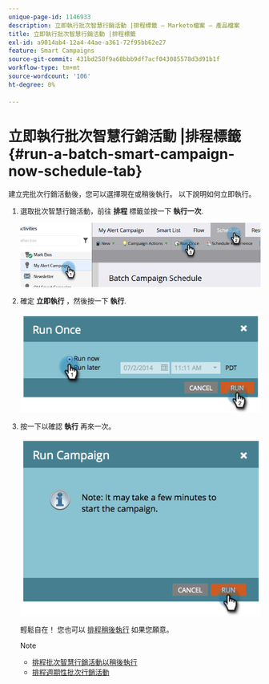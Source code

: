 ```yaml
---
unique-page-id: 1146933
description: 立即執行批次智慧行銷活動 |排程標籤 — Marketo檔案 — 產品檔案
title: 立即執行批次智慧行銷活動 |排程標籤
exl-id: a9014ab4-12a4-44ae-a361-72f95bb62e27
feature: Smart Campaigns
source-git-commit: 431bd258f9a68bbb9df7acf043085578d3d91b1f
workflow-type: tm+mt
source-wordcount: '106'
ht-degree: 0%

---
```


# 立即執行批次智慧行銷活動 |排程標籤 {#run-a-batch-smart-campaign-now-schedule-tab}

建立完批次行銷活動後，您可以選擇現在或稍後執行。 以下說明如何立即執行。

1. 選取批次智慧行銷活動，前往 **排程** 標籤並按一下 **執行一次**.

   ![](assets/run-a-batch-smart-campaign-now-schedule-tab-1.png)

1. 確定 **立即執行** ，然後按一下 **執行**.

   ![](assets/run-a-batch-smart-campaign-now-schedule-tab-2.png)

1. 按一下以確認 **執行** 再來一次。

   ![](assets/run-a-batch-smart-campaign-now-schedule-tab-3.png)

   輕鬆自在！ 您也可以 [排程稍後執行](/help/marketo/product-docs/core-marketo-concepts/smart-campaigns/using-smart-campaigns/schedule-a-batch-smart-campaign-to-run-later.md) 如果您願意。

   >[!NOTE]
   >
   >* [排程批次智慧行銷活動以稍後執行](/help/marketo/product-docs/core-marketo-concepts/smart-campaigns/using-smart-campaigns/schedule-a-batch-smart-campaign-to-run-later.md)
   >* [排程週期性批次行銷活動](/help/marketo/product-docs/core-marketo-concepts/smart-campaigns/using-smart-campaigns/schedule-a-recurring-batch-campaign.md)
